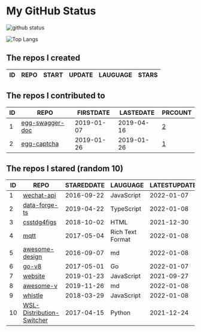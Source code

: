 # My GitHub Status

<img src="https://github-readme-stats-1.yihong0618.vercel.app/api?username=jc-lathander&show_icons=true&&&hide_title=true&count_private=true" alt="github status" />

![Top Langs](https://github-readme-stats-1.yihong0618.vercel.app/api/top-langs/?username=jc-lathander&layout=compact)

<!--START_SECTION:my_github-->
## The repos I created
| ID | REPO | START | UPDATE | LAUGUAGE | STARS |
|----|------|-------|--------|----------|-------|

## The repos I contributed to
| ID |                                REPO                                | FIRSTDATE  | LASTEDATE  |                                          PRCOUNT                                           |
|----|--------------------------------------------------------------------|------------|------------|--------------------------------------------------------------------------------------------|
|  1 | [egg-swagger-doc](https://github.com/Yanshijie-EL/egg-swagger-doc) | 2019-01-07 | 2019-04-16 | [2](https://github.com/Yanshijie-EL/egg-swagger-doc/pulls?q=is%3Apr+author%3Ajc-lathander) |
|  2 | [egg-captcha](https://github.com/Raoul1996/egg-captcha)            | 2019-01-26 | 2019-01-26 | [1](https://github.com/Raoul1996/egg-captcha/pulls?q=is%3Apr+author%3Ajc-lathander)        |

## The repos I stared (random 10)
| ID |                                        REPO                                        | STAREDDATE |     LAUGUAGE     | LATESTUPDATE |
|----|------------------------------------------------------------------------------------|------------|------------------|--------------|
|  1 | [wechat-api](https://github.com/node-webot/wechat-api)                             | 2016-09-22 | JavaScript       | 2022-01-07   |
|  2 | [data-forge-ts](https://github.com/data-forge/data-forge-ts)                       | 2019-04-22 | TypeScript       | 2022-01-08   |
|  3 | [csstdg4figs](https://github.com/meyerweb/csstdg4figs)                             | 2018-10-02 | HTML             | 2021-12-30   |
|  4 | [mqtt](https://github.com/mcxiaoke/mqtt)                                           | 2017-05-04 | Rich Text Format | 2022-01-08   |
|  5 | [awesome-design](https://github.com/gztchan/awesome-design)                        | 2016-09-07 | md               | 2022-01-08   |
|  6 | [go-v8](https://github.com/lazytiger/go-v8)                                        | 2017-05-01 | Go               | 2022-01-07   |
|  7 | [website](https://github.com/openpitrix/website)                                   | 2019-01-23 | JavaScript       | 2021-09-27   |
|  8 | [awesome-v](https://github.com/vlang/awesome-v)                                    | 2019-11-26 | md               | 2022-01-08   |
|  9 | [whistle](https://github.com/avwo/whistle)                                         | 2018-03-29 | JavaScript       | 2022-01-08   |
| 10 | [WSL-Distribution-Switcher](https://github.com/RoliSoft/WSL-Distribution-Switcher) | 2017-04-15 | Python           | 2021-12-24   |

<!--END_SECTION:my_github-->
